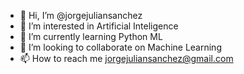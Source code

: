 - 👋 Hi, I’m @jorgejuliansanchez
- 👀 I’m interested in Artificial Inteligence
- 🌱 I’m currently learning Python ML
- 💞️ I’m looking to collaborate on Machine Learning
- 📫 How to reach me jorgejuliansanchez@gmail.com

<!---
jorgejuliansanchez/jorgejuliansanchez is a ✨ special ✨ repository because its `README.md` (this file) appears on your GitHub profile.
You can click the Preview link to take a look at your changes.
--->
